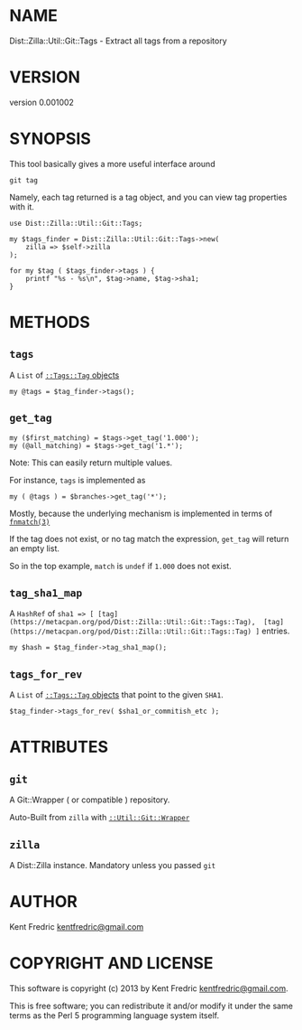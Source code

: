 # NAME

Dist::Zilla::Util::Git::Tags - Extract all tags from a repository

# VERSION

version 0.001002

# SYNOPSIS

This tool basically gives a more useful interface around

    git tag

Namely, each tag returned is a tag object, and you can view tag properties with it.

    use Dist::Zilla::Util::Git::Tags;

    my $tags_finder = Dist::Zilla::Util::Git::Tags->new(
        zilla => $self->zilla
    );

    for my $tag ( $tags_finder->tags ) {
        printf "%s - %s\n", $tag->name, $tag->sha1;
    }

# METHODS

## `tags`

A `List` of [`::Tags::Tag` objects](https://metacpan.org/pod/Dist::Zilla::Util::Git::Tags::Tag)

    my @tags = $tag_finder->tags();

## `get_tag`

    my ($first_matching) = $tags->get_tag('1.000');
    my (@all_matching) = $tags->get_tag('1.*');

Note: This can easily return multiple values.

For instance, `tags` is implemented as

    my ( @tags ) = $branches->get_tag('*');

Mostly, because the underlying mechanism is implemented in terms of [`fnmatch(3)`](http://man.he.net/man3/fnmatch)

If the tag does not exist, or no tag match the expression, `get_tag`  will return an empty list.

So in the top example, `match` is `undef` if `1.000` does not exist.

## `tag_sha1_map`

A `HashRef` of `sha1 => [ [tag](https://metacpan.org/pod/Dist::Zilla::Util::Git::Tags::Tag),  [tag](https://metacpan.org/pod/Dist::Zilla::Util::Git::Tags::Tag) ]` entries.

    my $hash = $tag_finder->tag_sha1_map();

## `tags_for_rev`

A `List` of [`::Tags::Tag` objects](https://metacpan.org/pod/Dist::Zilla::Util::Git::Tags::Tag) that point to the given `SHA1`.

    $tag_finder->tags_for_rev( $sha1_or_commitish_etc );

# ATTRIBUTES

## `git`

A Git::Wrapper ( or compatible ) repository.

Auto-Built from `zilla` with [`::Util::Git::Wrapper`](https://metacpan.org/pod/Dist::Zilla::Util::Git::Wrapper)

## `zilla`

A Dist::Zilla instance. Mandatory unless you passed `git`

# AUTHOR

Kent Fredric <kentfredric@gmail.com>

# COPYRIGHT AND LICENSE

This software is copyright (c) 2013 by Kent Fredric <kentfredric@gmail.com>.

This is free software; you can redistribute it and/or modify it under
the same terms as the Perl 5 programming language system itself.
